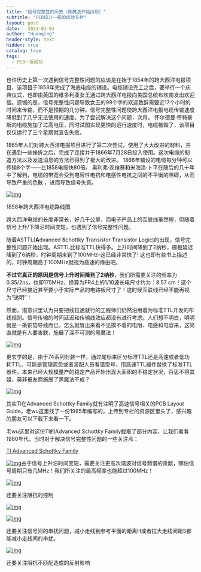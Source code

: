 ```yaml
---
title: "信号完整性的历史（黑魔法开始出现）"
subtitle: "PCB设计一板即成功专栏"
layout: post
date:   2021-01-01
author: "Huanqing"
header-style: text
hidden: true
catalog: true
tags:
  - PCB一板成功
---
```


也许历史上第一次遇到信号完整性问题的应该是在始于1854年的跨大西洋电报项目，该项目于1858年完成了海底电缆的铺设。电缆铺设完工之后，要举行一个庆典仪式，也即由英国的维多利亚女王通过跨大西洋电报向美国总统布坎南发出欢迎信。遗憾的是，信号完整性问题导致女王的99个字的欢迎致辞需要近17个小时的时间来传输，而不是预期的几分钟。信号完整性问题使跨大西洋电报电缆传输速度降低到了几乎无法使用的速度。为了尝试解决这个问题，次月， 怀尔德曼·怀特豪斯向电缆施加了过高电压，同时试图实现更快的运行速度时，电缆被毁了，该项目仅仅运行了三个星期就宣告失败。

<link href="https://cdn.bootcss.com/dplayer/1.25.0/DPlayer.min.css" rel="stylesheet">
<div id="dplayer"></div>
<script src="https://cdn.bootcss.com/dplayer/1.25.0/DPlayer.min.js"></script>
<script src="https://cdn.bootcss.com/blueimp-md5/2.12.0/js/md5.min.js"></script>
<script>
var url1="https://files.catbox.moe/c9awxa.mp4";    //这里填写视频地址
var pic1="https://files.catbox.moe/tmg0nm.jpg";   //这里填写预览图片地址
var logopng="https://gitee.com/hawkingwu/PicGo/raw/master/linearroglogo_l.png";  //logo
var id=md5(url1);
const dp = new DPlayer({
    container: document.getElementById('dplayer'),
    autoplay: false,
    theme: '#FADFA3',
    loop: true,
    lang: 'zh-cn',
    screenshot: true,
    hotkey: true,
    preload: 'auto',
    logo: logopng,
    volume: 0.7,
    mutex: true,
    video: {
        url: url1,
        pic: pic1,
        thumbnails: pic1,
        type: 'auto',
    },
    contextmenu: [
        {
            text: 'custom1',
            link: 'https://github.com/DIYgod/DPlayer',
        },
        {
            text: 'custom2',
            click: (player) => {
                console.log(player);
            },
        },
    ],

});
</script>

1865年人们对跨大西洋电报项目进行了第二次尝试，使用了大大改进的材料，并在遇到一些挫折之后，完成了连接并于1866年7月28日投入使用。这次电缆的制造方法以及发送消息的方法已得到了极大的改进。 1866年铺设的电缆每分钟可以传输8个字——比1858电缆快80倍。 奥利弗·亥维赛和米海洛·卜平在随后的几十年中了解到，电缆的带宽会受到电容性电抗和电感性电抗之间的不平衡的阻碍，从而导致严重的色散 ，进而导致信号失真。

[![img](https://cdnimg.mr-wu.cn/wp-content/uploads/2021/01/1858年跨大西洋电缆路线图.jpg)](https://cdnimg.mr-wu.cn/wp-content/uploads/2021/01/1858年跨大西洋电缆路线图.jpg)

1858年跨大西洋电缆路线图

跨大西洋电缆的长度非常长，好几千公里，而电子产品上的互联线虽然短，但随着信号上升/下降沿时间变短，也遇到了信号完整性问题。

随着ASTTL(**A**dvanced **S**chottky **T**ransistor **T**ransistor **L**ogic)的出现，信号完整性问题开始出现。ASTTL比标准TTL快得多。上升时间降到了2纳秒，栅极延迟降到了6纳秒，时钟周期来到了100MHz–这已经非常快了! 这也即有些书上描述的，时钟周期高于100MHz就视为高速的缘由吧。

**不过它真正的原因是信号上升时间降到了2纳秒**，我们所需要关注的频率为0.35/2ns，也即175MHz，换算为FR4上的1/10波长电尺寸约为：8.57 cm！这个尺寸已经接近甚至要小于实际产品的电路板尺寸了！这时候互联线已经不能再视为“透明”！

然而，潜意识里认为只要把线拉通就行的工程师们仍然沿用着为标准TTL开发的布线规则。信号传输的时间延迟和传输线效应都没有进行考虑。人们想不明白，明明就是一条铜箔导线而已，怎么就冒出来看不见摸不着的电阻、电感和电容来，这简直就是有人要害朕，施展了深不可测的黑魔法！

[![img](https://cdnimg.mr-wu.cn/wp-content/uploads/2021/01/黑魔法.png)](https://cdnimg.mr-wu.cn/wp-content/uploads/2021/01/黑魔法.png)

更玄学的是，由于74系列封装一样，通过尾标来区分标准TTL还是高速或者低功耗TTL、可能是管理疏忽或者装配人员看错型号，用高速TTL器件替换了标准TTL器件，本来已经大规模量产的稳定产品开始出现大面积的不稳定状况，百思不得其姐，莫非被友商施展了黑魔法不成？

[![img](https://cdnimg.mr-wu.cn/wp-content/uploads/2021/01/74-TTL-系列.jpg)](https://cdnimg.mr-wu.cn/wp-content/uploads/2021/01/74-TTL-系列.jpg)

其实TI在Advanced Schottky Family就有注明了高速信号相关的PCB Layout Guide，老wu这里找了一份1985年编写的，上传到专栏的资源区里头了，感兴趣的朋友可以下载下来看一下。

老wu这里对这份TI的Advanced Schottky Family截取了部分内容，让我们看看1980年代，当时对于解决信号完整性问题的一些关注点：

[TI Advanced Schottky Family](https://www.mr-wu.cn/wp-content/uploads/2021/01/TI-Advanced-Schottky-Family.pdf)

[![img](https://cdnimg.mr-wu.cn/wp-content/uploads/2021/01/信号完整性的历史（黑魔法开始出现）-1.jpg)](https://cdnimg.mr-wu.cn/wp-content/uploads/2021/01/信号完整性的历史（黑魔法开始出现）-1.jpg)由于信号上升沿时间变短，需要关注更高次谐波对信号频谱的贡献，哪怕信号周期只有几MHz！我们所关注的最高频率也能超过100MHz！

[![img](https://cdnimg.mr-wu.cn/wp-content/uploads/2021/01/截屏2021-01-14-下午11.31.47.png)](https://cdnimg.mr-wu.cn/wp-content/uploads/2021/01/截屏2021-01-14-下午11.31.47.png)

还要关注阻抗的控制

[![img](https://cdnimg.mr-wu.cn/wp-content/uploads/2021/01/信号完整性的历史（黑魔法开始出现）-串扰问题.png)](https://cdnimg.mr-wu.cn/wp-content/uploads/2021/01/信号完整性的历史（黑魔法开始出现）-串扰问题.png)

[![img](https://cdnimg.mr-wu.cn/wp-content/uploads/2021/01/信号完整性的历史（黑魔法开始出现）-串扰问题2.png)](https://cdnimg.mr-wu.cn/wp-content/uploads/2021/01/信号完整性的历史（黑魔法开始出现）-串扰问题2.png)

还要关注信号间的串扰问题，减小走线到参考平面的距离H或者拉大走线间距S都能减小走线间的串扰。

[![img](https://cdnimg.mr-wu.cn/wp-content/uploads/2021/01/信号完整性的历史（黑魔法开始出现）-反射问题.jpg)](https://cdnimg.mr-wu.cn/wp-content/uploads/2021/01/信号完整性的历史（黑魔法开始出现）-反射问题.jpg)

还要关注阻抗不匹配造成的反射影响
